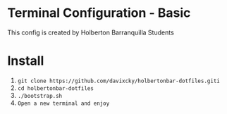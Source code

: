 # Terminal Configuration - Basic
This config is created by Holberton Barranquilla Students

# Install
  1. `git clone https://github.com/davixcky/holbertonbar-dotfiles.giti` 
  2. `cd holbertonbar-dotfiles`
  3. `./bootstrap.sh`
  4. `Open a new terminal and enjoy`
